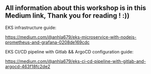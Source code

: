 ## All information about this workshop is in this Medium link, Thank you for reading ! :))

EKS infrastructure guide:

https://medium.com/@anhla679/eks-microservice-with-nodejs-prometheus-and-grafana-0208de169cdc

EKS CI/CD pipeline with Gitlab && ArgoCD configuration guide:

https://medium.com/@anhla679/eks-ci-cd-pipeline-with-gitlab-and-argocd-463f18fc2de2
